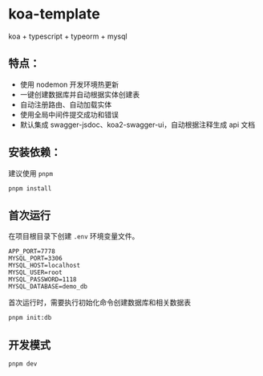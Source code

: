 # koa-template

koa + typescript + typeorm + mysql

## 特点：

- 使用 nodemon 开发环境热更新
- 一键创建数据库并自动根据实体创建表
- 自动注册路由、自动加载实体
- 使用全局中间件提交成功和错误
- 默认集成 swagger-jsdoc、koa2-swagger-ui，自动根据注释生成 api 文档

## 安装依赖：

建议使用 `pnpm`

```sh
pnpm install
```

## 首次运行

在项目根目录下创建 `.env` 环境变量文件。

```
APP_PORT=7778
MYSQL_PORT=3306
MYSQL_HOST=localhost
MYSQL_USER=root
MYSQL_PASSWORD=1118
MYSQL_DATABASE=demo_db

```

首次运行时，需要执行初始化命令创建数据库和相关数据表

```sh
pnpm init:db
```

## 开发模式

```sh
pnpm dev
```
